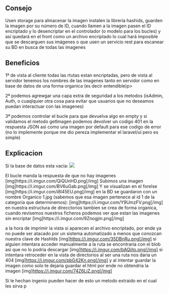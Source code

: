 ## Consejo

<p>Usen storage para almacenar la imagen instalen la librería hashids, guarden la imagen por su número de ID, cuando llamen a la imagen pasen el ID encriptado y lo desencriptar en el controlador (o modelo para los bucles) y así quedará en el front como un archivo encriptado lo cual hará imposible que se descarguen sus imágenes o que usen un servicio rest para escanear su BD en busca de todas las imagenes</p>

## Beneficios
<p>1ª de vista al cliente todas las rtutas estan encriptadas, pero de vista al servidor tenemos los nombres de las imagenes tanto en servidor como en base de datos de una forma organica (es decir entendible)p>
<p>2ª podemos agrewgar una capa extra de seguridad a los metodos (isAdmin, Auth, o cuaqlquier otra cosa para evitar que usuarios que no deseamos puedan interactuar con las imagenes)</p>
<p>3ª podemos controlar el bucle para que devuelva algo en empty y si validamos el metodo getImagen podemos devolver un codigo 401 en la respuesta JSON asi como una imagen por default para ese codigo de error (no lo implemente porque me dio pereza implementar el laravel/ui pero es simple)</p>

## Explicacion
Si la base de datos esta vacia:
    <img src="https://i.imgur.com/0h3uvSt.png">
</p>
El bucle manda la respuesta de que no hay imagenes
[img]https://i.imgur.com/QiQUnHD.png[/img]
Subimos una imagen
[img]https://i.imgur.com/BV6uGab.png[/img]
Y se visualizan en el forelse
[img]https://i.imgur.com/i8l45EU.png[/img]
en la BD se guardaron con un nombre Organico 1.jpg (sabemos que esa imagen pertenece al id 1 de la categoria que determinemos):
[img]https://i.imgur.com/Y9UmzFV.png[/img]
en nuestra estructura de direcctorios tambien se crea de forma organica, cuando revisemos nuestros ficheros podemos ver que estan las imagenes sin encriptar
[img]https://i.imgur.com/9Znogjm.png[/img]

a la hora de imprimir la vista si aparecen el archivo encriptado, por ende ya no puede ser atacado por un sistema automatizado a menos que conozcan nuestra clave de HashIds
[img]https://i.imgur.com/35DBnRu.png[/img]
si alguien intentara acceder manualmente a la ruta se encontraria con el blob asi que no lo podria descargar
[img]https://i.imgur.com/bAQjjto.png[/img]
si intentara retroceder en la vista de directorios al ser una ruta nos daria un 404
[img]https://i.imgur.com/pbG42Kn.png[/img]
y al intentar guardar la imagen como solo te dejaria guardar el html por ende no obtendria la imagen
[img]https://i.imgur.com/74Z6LjZ.png[/img]

Si le hechan ingenio pueden hacer de esto un metodo extraido en el cual les sirva p
